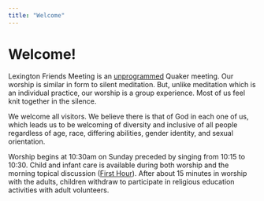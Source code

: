 ```yaml
---
title: "Welcome"
---
```


# Welcome!

Lexington Friends Meeting is an [unprogrammed](/worship) Quaker meeting.  Our
worship is similar in form to silent meditation.  But, unlike meditation which
is an individual practice, our worship is a group experience.  Most of us feel
knit together in the silence.

We welcome all visitors.  We believe there is that of God in each one of us,
which leads us to be welcoming of diversity and inclusive of all people
regardless of age, race, differing abilities, gender identity, and sexual
orientation.

Worship begins at 10:30am on Sunday preceded by singing from 10:15 to 10:30.
Child and infant care is available during both worship and the morning topical
discussion (<a href="/announcements/">First Hour</a>).  After about 15 minutes
in worship with the adults, children withdraw to participate in religious
education activities with adult volunteers.
